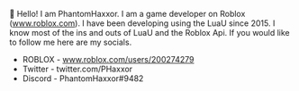 👋 Hello! I am PhantomHaxxor. I am a game developer on Roblox (www.roblox.com). I have been developing using the LuaU since 2015. I know most of the ins and outs of LuaU and the Roblox Api. If you would like to follow me here are my socials.
- ROBLOX - www.roblox.com/users/200274279
- Twitter - twitter.com/PHaxxor
- Discord - PhantomHaxxor#9482
